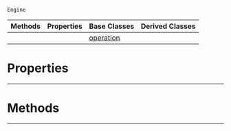  `Engine`

|Methods|Properties|Base Classes|Derived Classes|
|---|---|---|---|
| | |[operation](https://github.com/zeroengineteam/ZeroDocs/code_reference/class_reference/operation.markdown)| |


 #  Properties


---  
 #  Methods


---  
 

 